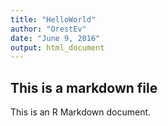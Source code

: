 ```yaml
---
title: "HelloWorld"
author: "OrestEv"
date: "June 9, 2016"
output: html_document
---
```



## This is a markdown file

This is an R Markdown document.